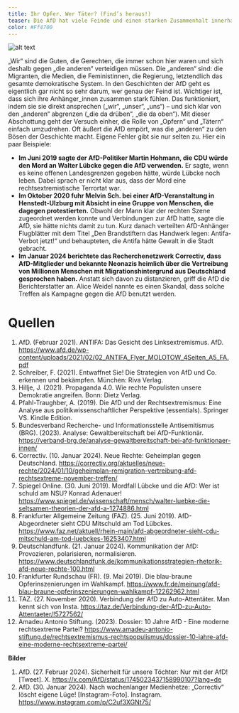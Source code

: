 ```yaml
---
title: Ihr Opfer. Wer Täter? (Find’s heraus!)
teaser: Die AfD hat viele Feinde und einen starken Zusammenhalt innerhalb ihrer Community. Wie sie das schafft, liest du hier.
color: #Ff4700
---
```


![alt text](images/Headlines/Headline_Taeter.png)

„Wir“ sind die Guten, die Gerechten, die immer schon hier waren und sich deshalb gegen „die anderen“ verteidigen müssen. Die „anderen“ sind: die Migranten, die Medien, die Feministinnen, die Regierung, letztendlich das gesamte demokratische System. 
In den Geschichten der AfD geht es eigentlich gar nicht so sehr darum, wer genau der Feind ist. Wichtiger ist, dass sich ihre Anhänger_innen zusammen stark fühlen. Das funktioniert, indem sie sie direkt ansprechen („wir“, „unser“, „uns“) – und sich klar von den „anderen“ abgrenzen („die da drüben“, „die da oben“). 
Mit dieser Abschottung geht der Versuch einher, die Rolle von „Opfern“ und „Tätern“ einfach umzudrehen. Oft äußert die AfD empört, was die „anderen“ zu den Bösen der Geschichte macht. Eigene Fehler gibt sie nur selten zu. Hier ein paar Beispiele:

- **Im Juni 2019 sagte der AfD-Politiker Martin Hohmann, die CDU würde den Mord an Walter Lübcke gegen die AfD verwenden.** Er sagte, wenn es keine offenen Landesgrenzen gegeben hätte, würde Lübcke noch leben. Dabei sprach er nicht klar aus, dass der Mord eine rechtsextremistische Terrortat war.
- **Im Oktober 2020 fuhr Melvin Sch. bei einer AfD-Veranstaltung in Henstedt-Ulzburg mit Absicht in eine Gruppe von Menschen, die dagegen protestierten.** Obwohl der Mann klar der rechten Szene zugeordnet werden konnte und Verbindungen zur AfD hatte, sagte die AfD, sie hätte nichts damit zu tun. Kurz danach verteilten AfD-Anhänger Flugblätter mit dem Titel „Den Brandstiftern das Handwerk legen: Antifa-Verbot jetzt!“ und behaupteten, die Antifa hätte Gewalt in die Stadt gebracht.
- **Im Januar 2024 berichtete das Recherchenetzwerk Correctiv, dass AfD-Mitglieder und bekannte Neonazis heimlich über die Vertreibung von Millionen Menschen mit Migrationshintergrund aus Deutschland gesprochen haben.** Anstatt sich davon zu distanzieren, griff die AfD die Berichterstatter an. Alice Weidel nannte es einen Skandal, dass solche Treffen als Kampagne gegen die AfD benutzt werden.

# Quellen
1.	AfD. (Februar 2021). ANTIFA: Das Gesicht des Linksextremismus. AfD. https://www.afd.de/wp-content/uploads/2021/02/02_ANTIFA_Flyer_MOLOTOW_4Seiten_A5_FA.pdf
2.	Schreiber, F. (2021). Entwaffnet Sie! Die Strategien von AfD und Co. erkennen und bekämpfen. München: Riva Verlag.
3.	Hillje, J. (2021). Propaganda 4.0. Wie rechte Populisten unsere Demokratie angreifen. Bonn: Dietz Verlag.
4.	Pfahl-Traughber, A. (2019). Die AfD und der Rechtsextremismus: Eine Analyse aus politikwissenschaftlicher Perspektive (essentials). Springer VS. Kindle Edition.
5.	Bundesverband Recherche- und Informationsstelle Antisemitismus (BRG). (2023). Analyse: Gewaltbereitschaft bei AfD-Funktionär. https://verband-brg.de/analyse-gewaltbereitschaft-bei-afd-funktionaer-innen/
6.	Correctiv. (10. Januar 2024). Neue Rechte: Geheimplan gegen Deutschland. https://correctiv.org/aktuelles/neue-rechte/2024/01/10/geheimplan-remigration-vertreibung-afd-rechtsextreme-november-treffen/
7.	Spiegel Online. (30. Juni 2019). Mordfall Lübcke und die AfD: Wer ist schuld am NSU? Konrad Adenauer! https://www.spiegel.de/wissenschaft/mensch/walter-luebke-die-seltsamen-theorien-der-afd-a-1274886.html
8.	Frankfurter Allgemeine Zeitung (FAZ). (25. Juni 2019). AfD-Abgeordneter sieht CDU Mitschuld am Tod Lübckes. https://www.faz.net/aktuell/rhein-main/afd-abgeordneter-sieht-cdu-mitschuld-am-tod-luebckes-16253407.html
9.	Deutschlandfunk. (21. Januar 2024). Kommunikation der AfD: Provozieren, polarisieren, normalisieren. https://www.deutschlandfunk.de/kommunikationsstrategien-rhetorik-afd-neue-rechte-100.html
10.	Frankfurter Rundschau (FR). (9. Mai 2019). Die blau-braune Opferinszenierungen im Wahlkampf. https://www.fr.de/meinung/afd-blau-braune-opferinszenierungen-wahlkampf-12262962.html
11.	TAZ. (27. November 2020). Verbindung der AfD zu Auto-Attentäter. Man kennt sich von Insta. https://taz.de/Verbindung-der-AfD-zu-Auto-Attentaeter/!5727562/
12.	Amadeu Antonio Stiftung. (2023). Dossier: 10 Jahre AfD - Eine moderne rechtsextreme Partei? https://www.amadeu-antonio-stiftung.de/rechtsextremismus-rechtspopulismus/dossier-10-jahre-afd-eine-moderne-rechtsextreme-partei/

**Bilder**
1. AfD. (27. Februar 2024). Sicherheit für unsere Töchter: Nur mit der AfD! [Tweet]. X. https://x.com/AfD/status/1745023437158990107?lang=de
2. AfD. (30. Januar 2024). Nach wochenlanger Medienhetze: „Correctiv“ löscht eigene Lüge! [Instagram-Foto]. Instagram. https://www.instagram.com/p/C2uf3XGNt75/
